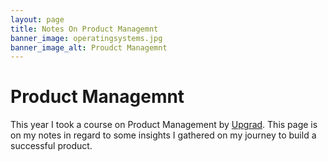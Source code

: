 ```yaml
---
layout: page
title: Notes On Product Managemnt
banner_image: operatingsystems.jpg
banner_image_alt: Proudct Managemnt 
---
```


Product Managemnt    
=== 

This year I took a course on Product Management by [Upgrad](www.upgrad.com). This page is on my notes in regard to some insights I gathered on my journey to build a successful product. 